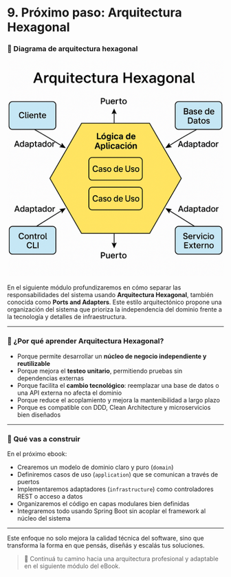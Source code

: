 # 9. Próximo paso: Arquitectura Hexagonal

### 🔁 Diagrama de arquitectura hexagonal

![Diagrama de arquitectura hexagonal](images/arquitectura-hexagonal.png)


En el siguiente módulo profundizaremos en cómo separar las responsabilidades del sistema usando **Arquitectura Hexagonal**, también conocida como **Ports and Adapters**. Este estilo arquitectónico propone una organización del sistema que prioriza la independencia del dominio frente a la tecnología y detalles de infraestructura.

---

### 🚀 ¿Por qué aprender Arquitectura Hexagonal?

- Porque permite desarrollar un **núcleo de negocio independiente y reutilizable**
- Porque mejora el **testeo unitario**, permitiendo pruebas sin dependencias externas
- Porque facilita el **cambio tecnológico**: reemplazar una base de datos o una API externa no afecta el dominio
- Porque reduce el acoplamiento y mejora la mantenibilidad a largo plazo
- Porque es compatible con DDD, Clean Architecture y microservicios bien diseñados

---

### 📌 Qué vas a construir

En el próximo ebook:

- Crearemos un modelo de dominio claro y puro (`domain`)
- Definiremos casos de uso (`application`) que se comunican a través de puertos
- Implementaremos adaptadores (`infrastructure`) como controladores REST o acceso a datos
- Organizaremos el código en capas modulares bien definidas
- Integraremos todo usando Spring Boot sin acoplar el framework al núcleo del sistema

---

Este enfoque no solo mejora la calidad técnica del software, sino que transforma la forma en que pensás, diseñás y escalás tus soluciones.

> 📖 Continuá tu camino hacia una arquitectura profesional y adaptable en el siguiente módulo del eBook.
